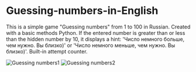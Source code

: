 # Guessing-numbers-in-English
This is a simple game "Guessing numbers" from 1 to 100 in  Russian. 
Created with a basic methods Python. If the entered number is greater than or less than the hidden number by 10, it displays a hint: 'Число немного больше, чем нужно. Вы близко)' or 'Число немного меньше, чем нужно. Вы близко)'. Built-in attempt counter.

![Guessing numbers1](https://user-images.githubusercontent.com/78534796/107035558-65446280-67c9-11eb-9f2e-290fea48a5cd.png)
![Guessing numbers2](https://user-images.githubusercontent.com/78534796/107035560-66758f80-67c9-11eb-8e1c-15665ca93302.png)
